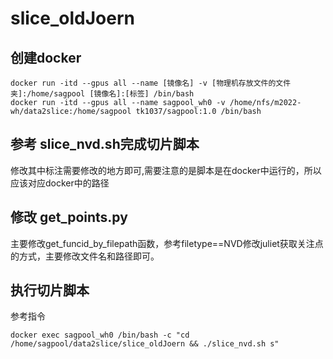 # slice_oldJoern
## 创建docker

```
docker run -itd --gpus all --name [镜像名] -v [物理机存放文件的文件夹]:/home/sagpool [镜像名]:[标签] /bin/bash  
docker run -itd --gpus all --name sagpool_wh0 -v /home/nfs/m2022-wh/data2slice:/home/sagpool tk1037/sagpool:1.0 /bin/bash
```

## 参考 slice_nvd.sh完成切片脚本  
修改其中标注需要修改的地方即可,需要注意的是脚本是在docker中运行的，所以应该对应docker中的路径

## 修改 get_points.py
主要修改get_funcid_by_filepath函数，参考filetype==NVD修改juliet获取关注点的方式，主要修改文件名和路径即可。

## 执行切片脚本  
参考指令
```
docker exec sagpool_wh0 /bin/bash -c "cd /home/sagpool/data2slice/slice_oldJoern && ./slice_nvd.sh s"
```